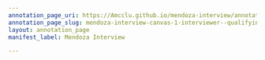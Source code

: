 ```yaml
---
annotation_page_uri: https://Amcclu.github.io/mendoza-interview/annotations/mendoza-interview-canvas-1-interviewer--qualifying-question--contextualizing.json
annotation_page_slug: mendoza-interview-canvas-1-interviewer--qualifying-question--contextualizing
layout: annotation_page
manifest_label: Mendoza Interview

---
```

